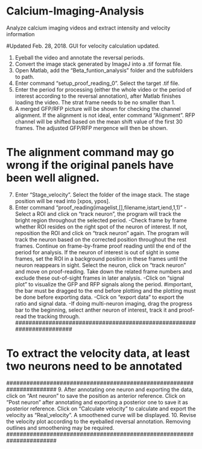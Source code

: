 # Calcium-Imaging-Analysis
Analyze calcium imaging videos and extract intensity and velocity information

#Updated Feb. 28, 2018. GUI for velocity calculation updated.
1.	Eyeball the video and annotate the reversal periods.
2.	Convert the image stack generated by ImageJ into a .tif format file.
3.	Open Matlab, add the “Beta_funtion_analysis” folder and the subfolders to path.
4.	Enter command “setup_proof_reading_0”. Select the target .tif file.
5.	Enter the period for processing (either the whole video or the period of interest according to the reversal annotation), after Matlab finishes loading the video. The strat frame needs to be no smaller than 1.
6.	A merged GFP/RFP picture will be shown for checking the channel alignment. If the alignment is not ideal, enter command “Alignment”. RFP channel will be shifted based on the mean shift value of the first 30 frames. The adjusted GFP/RFP mergence will then be shown. 
# The alignment command may go wrong if the original panels have been well aligned. 
7.	Enter “Stage_velocity”. Select the folder of the image stack. The stage position will be read into [xpos, ypos]. 
8.	Enter command “proof_reading(imagelist,[],filename,istart,iend,1,1)”
-Select a ROI and click on “track neuron”, the program will track the bright region throughout the selected period.
-Check frame by frame whether ROI resides on the right spot of the neuron of interest. If not, reposition the ROI and click on “track neuron” again. The program will track the neuron based on the corrected position throughout the rest frames. Continue on frame-by-frame proof reading until the end of the period for analysis. If the neuron of interest is out of sight in some frames, set the ROI in a background position in these frames until the neuron reappears in sight. Select the neuron, click on “track neuron” and move on proof-reading. Take down the related frame numbers and exclude these out-of-sight frames in later analysis.
-Click on “signal plot” to visualize the GFP and RFP signals along the period. #important, the bar must be dragged to the end before plotting and the plotting must be done before exporting data.
-Click on “export data” to export the ratio and signal data.
-If doing multi-neuron imaging, drag the progress bar to the beginning, select anther neuron of interest, track it and proof-read the tracking through.
#######################################################################
# To extract the velocity data, at least two neurons need to be annotated
#######################################################################
9.	After annotating one neuron and exporting the data, click on “Ant neuron” to save the position as anterior reference. Click on “Post neuron” after annotating and exporting a posterior one to save it as posterior reference. Click on “Calculate velocity” to calculate and export the velocity as “Real_velocity”. A smoothened curve will be displayed. 
10.	Revise the velocity plot according to the eyeballed reversal annotation. Removing outlines and smoothening may be required.
#######################################################################
